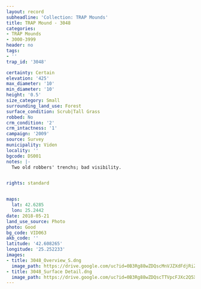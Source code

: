 ```yaml
---
layout: record
subheadline: 'Collection: TRAP Mounds'
title: TRAP Mound - 3048
categories:
- TRAP Mounds
- 3000-3999
header: no
tags:
- ''
trap_id: '3048'

certainty: Certain
elevation: '425'
max_diameter: '10'
min_diameter: '10'
height: '0.5'
size_category: Small
surrounding_land_use: Forest
surface_condition: Scrub|Tall Grass
robbed: No
crm_condition: '2'
crm_intactness: '1'
campaign: '2009'
source: Survey
municipality: Viden
locality: ''
bgcode: DS001
notes: |-
  Two old robbers' trenchs; bad visibility.


rights: standard


maps:
  lat: 42.6285
  lon: 25.2442
date: 2018-05-21
land_use_source: Photo
photo: Good
bg_code: VID063
akb_code: ''
latitude: '42.608265'
longitude: '25.252233'
images:
- title: 3048_Overview_S.dng
  image_path: https://drive.google.com/uc?id=0B3Rg88wZDQscMnVJZXdFdjRiZ0U
- title: 3048_Surface Detail.dng
  image_path: https://drive.google.com/uc?id=0B3Rg88wZDQscTTVpcFJXc2Q5X1k
---
```

